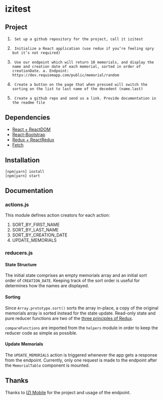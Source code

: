 # izitest

## Project

1.      Set up a github repository for the project, call it izitest
2.      Initialize a React application (use redux if you’re feeling spry but it’s not required)
3.      Use our endpoint which will return 10 memorials, and display the name and creation date of each memorial, sorted in order of creationDate. a. Endpoint: https://dev.requiemapp.com/public/memorial/random
4.      Create a button on the page that when pressed will switch the sorting on the list to last name of the decedent (name.last)
5.      Create a github repo and send us a link. Provide documentation in the readme file

## Dependencies

* [React + ReactDOM](https://facebook.github.io/react/)
* [React-Bootstrap](https://react-bootstrap.github.io/)
* [Redux + ReactRedux](http://redux.js.org/)
* [Fetch](https://github.com/github/fetch)

## Installation
    [npm|yarn] install
    [npm|yarn] start

## Documentation

### actions.js

This module defines action creators for each action:

1. SORT\_BY\_FIRST\_NAME
2. SORT\_BY\_LAST\_NAME
3. SORT\_BY\_CREATION\_DATE
4. UPDATE\_MEMORIALS

### reducers.js

#### State Structure

The initial state comprises an empty memorials array and an initial sort order of `CREATION_DATE`. Keeping track of the sort order is useful for determines how the names are displayed.

#### Sorting

Since `Array.prototype.sort()` sorts the array in-place, a copy of the original memorials array is sorted instead for the state update. Read-only state and pure reducer functions are two of the [three principles of Redux](http://redux.js.org/docs/introduction/ThreePrinciples.html).

`compareFunctions` are imported from the `helpers` module in order to keep the reducer code as simple as possible.

#### Update Memorials

The `UPDATE_MEMORIALS` action is triggered whenever the app gets a response from the endpoint. Currently, only one request is made to the endpoint after the `MemorialTable` component is mounted.

## Thanks
Thanks to [IZI Mobile](http://izimobile.com/) for the project and usage of the endpoint.
